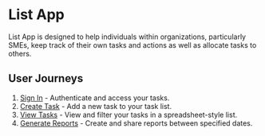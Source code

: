 # List App

List App is designed to help individuals within organizations, particularly SMEs, keep track of their own tasks and actions as well as allocate tasks to others.

## User Journeys

1. [Sign In](docs/journeys/sign-in.md) - Authenticate and access your tasks.
2. [Create Task](docs/journeys/create-task.md) - Add a new task to your task list.
3. [View Tasks](docs/journeys/view-tasks.md) - View and filter your tasks in a spreadsheet-style list.
4. [Generate Reports](docs/journeys/generate-reports.md) - Create and share reports between specified dates.
